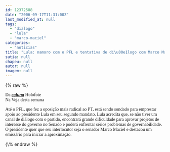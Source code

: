 ```yaml
---
id: 12372588
date: "2006-09-17T11:31:00Z"
last_modified_at: null
tags:
  - "dialogo"
  - "lula"
  - "marco-maciel"
categories:
  - "noticias"
title: "Lula: namoro com o PFL e tentativa de di\u00e1logo com Marco Maciel"
sutia: null
chapeu: null
autor: null
imagem: null
---
```

{\% raw %}
<p><P><FONT face=Verdana>Da <STRONG><EM><A href=\"https://veja.abril.uol.com.br/200906/holofote.html\" target=_blank>coluna</A></EM></STRONG> Holofote<BR>Na Veja desta semana</FONT></P></p>
<p><P><FONT face=Verdana>Até o PFL, que fez a oposição mais radical ao PT, está sendo sondado para emprestar apoio ao presidente Lula em seu segundo mandato. Lula acredita que, se não tiver um canal de diálogo com o partido, encontrará grande dificuldade para aprovar projetos de interesse do governo no Senado e poderá enfrentar sérios problemas de governabilidade. O presidente quer que seu interlocutor seja o senador Marco Maciel e destacou um emissário para iniciar a aproximação.</FONT></P> </p>
{\% endraw %}